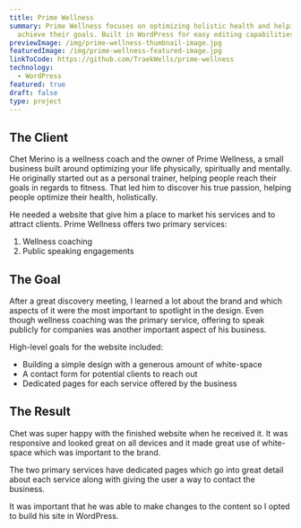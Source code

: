 ```yaml
---
title: Prime Wellness
summary: Prime Wellness focuses on optimizing holistic health and helping people
  achieve their goals. Built in WordPress for easy editing capabilities.
previewImage: /img/prime-wellness-thumbnail-image.jpg
featuredImage: /img/prime-wellness-featured-image.jpg
linkToCode: https://github.com/TraekWells/prime-wellness
technology:
  - WordPress
featured: true
draft: false
type: project
---
```


## The Client

Chet Merino is a wellness coach and the owner of Prime Wellness, a small business built around optimizing your life physically, spiritually and mentally. He originally started out as a personal trainer, helping people reach their goals in regards to fitness. That led him to discover his true passion, helping people optimize their health, holistically.

He needed a website that give him a place to market his services and to attract clients. Prime Wellness offers two primary services:

1. Wellness coaching
2. Public speaking engagements

## The Goal

After a great discovery meeting, I learned a lot about the brand and which aspects of it were the most important to spotlight in the design. Even though wellness coaching was the primary service, offering to speak publicly for companies was another important aspect of his business.

High-level goals for the website included:

- Building a simple design with a generous amount of white-space
- A contact form for potential clients to reach out
- Dedicated pages for each service offered by the business

## The Result

Chet was super happy with the finished website when he received it. It was responsive and looked great on all devices and it made great use of white-space which was important to the brand.

The two primary services have dedicated pages which go into great detail about each service along with giving the user a way to contact the business.

It was important that he was able to make changes to the content so I opted to build his site in WordPress.
